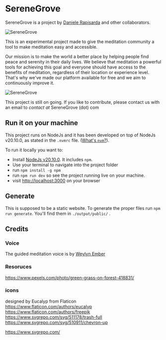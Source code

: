 # SereneGrove
SereneGrove is a project by [Daniele Rapisarda](https://www.danielerapisarda.com/) and other collaborators.

![SereneGrove](https://serenegrove.com/assets/img/preview1.png)

This is an experimental project made to give the meditation community a tool to make meditation easy and accessible.

Our mission is to make the world a better place by helping people find peace and serenity in their daily lives. We believe that meditation a powerful tools for achieving this goal and everyone should have access to the benefits of meditation, regardless of their location or experience level. That's why we've made our platform available for free and we aim to continuously improve it.

![SereneGrove](https://serenegrove.com/assets/img/preview2.png)

This project is still on going. If you like to contribute, please contact us with an email to
_contact_ _at_ SereneGrove (dot) com

## Run it on your machine
This project runs on NodeJs and it has been developed on top of NodeJs v20.10.0, as stated in the `.nvmrc` file. ([What's `nvm`?](https://github.com/nvm-sh/nvm)).

To run it locally you want to:
* Install [NodeJs v20.10.0](https://nodejs.org/en/download). It includes `npm`.
* Use your terminal to navigate into the project folder
* run `npm install -g npm`
* run `npm run dev` so see the project running live on your machine.
* visit [http://localhost:3000](http://localhost:3000) on your browser

## Generate
This is supposed to be a static website. To generate the proper files run `npm run generate`. You'll find them in `./output/public/` .

## Credits
### Voice
The guided meditation voice is by [Weylyn Ember](http://www.weylynember.com/)

### Resoruces
https://www.pexels.com/photo/green-grass-on-forest-418831/

### icons 
designed by Eucalyp from Flaticon
https://www.flaticon.com/authors/eucalyp
https://www.flaticon.com/authors/freepik
https://www.svgrepo.com/svg/511178/trash-full
https://www.svgrepo.com/svg/510911/chevron-up


https://www.svgrepo.com/
